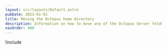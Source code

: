 ```yaml
---
layout: src/layouts/Default.astro
pubDate: 2023-01-01
title: Moving the Octopus home directory
description: Information on how to move any of the Octopus Server folders.
navOrder: 400
---
```


!include <moving-octopus-server-folders>